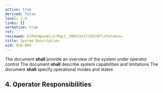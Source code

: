 ```yaml
---
active: true
derived: false
level: 1.0
links: []
normative: true
ref: ''
reviewed: K2PUnHpwcWjvIrRqLZ_jNRGI5nYlCkhCQfliFUVs8xo=
title: System Description
uid: OCD-004
---
```


The document **shall** provide an overview of the system under operator control
The document **shall** describe system capabilities and limitations
The document **shall** specify operational modes and states

## 4. Operator Responsibilities
